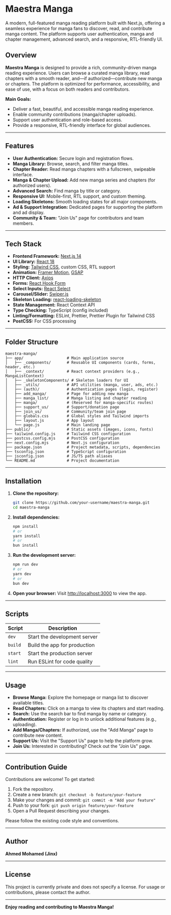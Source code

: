 # Maestra Manga

A modern, full-featured manga reading platform built with Next.js, offering a seamless experience for manga fans to discover, read, and contribute manga content. The platform supports user authentication, manga and chapter management, advanced search, and a responsive, RTL-friendly UI.

## Overview

**Maestra Manga** is designed to provide a rich, community-driven manga reading experience. Users can browse a curated manga library, read chapters with a smooth reader, and—if authorized—contribute new manga or chapters. The platform is optimized for performance, accessibility, and ease of use, with a focus on both readers and contributors.

**Main Goals:**

- Deliver a fast, beautiful, and accessible manga reading experience.
- Enable community contributions (manga/chapter uploads).
- Support user authentication and role-based access.
- Provide a responsive, RTL-friendly interface for global audiences.

---

## Features

- **User Authentication:** Secure login and registration flows.
- **Manga Library:** Browse, search, and filter manga titles.
- **Chapter Reader:** Read manga chapters with a fullscreen, swipeable interface.
- **Manga & Chapter Upload:** Add new manga series and chapters (for authorized users).
- **Advanced Search:** Find manga by title or category.
- **Responsive UI:** Mobile-first, RTL support, and custom theming.
- **Loading Skeletons:** Smooth loading states for all major components.
- **Ad & Support Integration:** Dedicated pages for supporting the platform and ad display.
- **Community & Team:** "Join Us" page for contributors and team members.

---

## Tech Stack

- **Frontend Framework:** [Next.js 14](https://nextjs.org/)
- **UI Library:** [React 18](https://react.dev/)
- **Styling:** [Tailwind CSS](https://tailwindcss.com/), custom CSS, RTL support
- **Animation:** [Framer Motion](https://www.framer.com/motion/), [GSAP](https://greensock.com/gsap/)
- **HTTP Client:** [Axios](https://axios-http.com/)
- **Forms:** [React Hook Form](https://react-hook-form.com/)
- **Select Inputs:** [React Select](https://react-select.com/)
- **Carousel/Slider:** [Swiper.js](https://swiperjs.com/)
- **Skeleton Loading:** [react-loading-skeleton](https://github.com/dvtng/react-loading-skeleton)
- **State Management:** React Context API
- **Type Checking:** TypeScript (config included)
- **Linting/Formatting:** ESLint, Prettier, Prettier Plugin for Tailwind CSS
- **PostCSS:** For CSS processing

---

## Folder Structure

```
maestra-manga/
├── app/                   # Main application source
│   ├── _components/       # Reusable UI components (cards, forms, header, etc.)
│   ├── _context/          # React context providers (e.g., MangaListContext)
│   ├── _skeletonComponents/ # Skeleton loaders for UI
│   ├── _utils/            # API utilities (manga, user, ads, etc.)
│   ├── (auth)/            # Authentication pages (login, register)
│   ├── add_manga/         # Page for adding new manga
│   ├── manga_list/        # Manga listing and chapter reading
│   ├── manga/             # (Reserved for manga-specific routes)
│   ├── support_us/        # Support/donation page
│   ├── join_us/           # Community/team join page
│   ├── globals.css        # Global styles and Tailwind imports
│   ├── layout.js          # App layout
│   └── page.js            # Main landing page
├── public/                # Static assets (images, icons, fonts)
├── tailwind.config.js     # Tailwind CSS configuration
├── postcss.config.mjs     # PostCSS configuration
├── next.config.mjs        # Next.js configuration
├── package.json           # Project metadata, scripts, dependencies
├── tsconfig.json          # TypeScript configuration
├── jsconfig.json          # JS/TS path aliases
└── README.md              # Project documentation
```

---

## Installation

1. **Clone the repository:**

   ```bash
   git clone https://github.com/your-username/maestra-manga.git
   cd maestra-manga
   ```

2. **Install dependencies:**

   ```bash
   npm install
   # or
   yarn install
   # or
   bun install
   ```

3. **Run the development server:**

   ```bash
   npm run dev
   # or
   yarn dev
   # or
   bun dev
   ```

4. **Open your browser:**
   Visit [http://localhost:3000](http://localhost:3000) to view the app.

---

## Scripts

| Script  | Description                  |
| ------- | ---------------------------- |
| `dev`   | Start the development server |
| `build` | Build the app for production |
| `start` | Start the production server  |
| `lint`  | Run ESLint for code quality  |

---

## Usage

- **Browse Manga:** Explore the homepage or manga list to discover available titles.
- **Read Chapters:** Click on a manga to view its chapters and start reading.
- **Search:** Use the search bar to find manga by name or category.
- **Authentication:** Register or log in to unlock additional features (e.g., uploading).
- **Add Manga/Chapters:** If authorized, use the "Add Manga" page to contribute new content.
- **Support Us:** Visit the "Support Us" page to help the platform grow.
- **Join Us:** Interested in contributing? Check out the "Join Us" page.

---

## Contribution Guide

Contributions are welcome! To get started:

1. Fork the repository.
2. Create a new branch: `git checkout -b feature/your-feature`
3. Make your changes and commit: `git commit -m "Add your feature"`
4. Push to your fork: `git push origin feature/your-feature`
5. Open a Pull Request describing your changes.

Please follow the existing code style and conventions.

---

## Author

**Ahmed Mohamed (Jinx)**

---

## License

This project is currently private and does not specify a license. For usage or contributions, please contact the author.

---

**Enjoy reading and contributing to Maestra Manga!**
